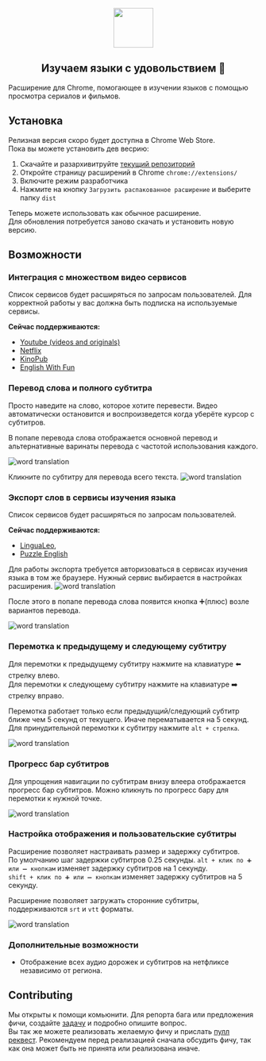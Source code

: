 <p align="center">
  <img height="80" src="./logo.png">
</p>
<p align="center">
  <h2 align="center">Изучаем языки с удовольствием 🎉</h2>
</p>

Расширение для Chrome, помогающее в изучении языков с помощью просмотра сериалов и фильмов.

## Установка

Релизная версия скоро будет доступна в Chrome Web Store.  
Пока вы можете установить дев весрию:

1. Скачайте и разархивитруйте [текущий репозиторий](https://github.com/Nitrino/easysubs/archive/master.zip)
2. Откройте страницу расширений в Chrome `chrome://extensions/`
3. Включите режим разработчика
4. Нажмите на кнопку `Загрузить распакованное расширение` и выберите папку `dist`

Теперь можете использовать как обычное расширение.  
Для обновления потребуется заново скачать и установить новую версию.

## Возможности

### Интеграция с множеством видео сервисов

Список сервисов будет расширяться по запросам пользователей.
Для корректной работы у вас должна быть подписка на используемые сервисы.

**Сейчас поддерживаются:**

- [Youtube (videos and originals)](https://www.youtube.com)
- [Netflix](https://www.netflix.com)
- [KinoPub](https://kino.pub)
- [English With Fun](https://english-with-fun.com)

### Перевод слова и полного субтитра

Просто наведите на слово, которое хотите перевести. Видео автоматически остановится и воспроизведется когда уберёте курсор с субтитров.

В попапе перевода слова отображается основной перевод и альтернативные варинаты перевода с частотой использования каждого.

![word translation](screenshots/word.png)

Кликните по субтитру для перевода всего текста.
![word translation](screenshots/full-sub.png)

### Экспорт слов в сервисы изучения языка

Список сервисов будет расширяться по запросам пользователей.

**Сейчас поддерживаются:**

- [LinguaLeo](https://lingualeo.com),
- [Puzzle English](https://puzzle-english.com)

Для работы экспорта требуется авторизоваться в сервисах изучения языка в том же браузере. Нужный сервис выбирается в настройках расширения.
![word translation](screenshots/select-service.png)

После этого в попапе перевода слова появится кнопка ➕(плюс) возле вариантов перевода.

![word translation](screenshots/export-to-service.png)

### Перемотка к предыдущему и следующему субтитру

Для перемотки к предыдущему субтитру нажмите на клавиатуре ⬅️ стрелку влево.  
Для перемотки к следующему субтитру нажмите на клавиатуре ➡️ стрелку вправо.

Перемотка работает только если предыдущий/следующий субтитр ближе чем 5 секунд от текущего. Иначе перематывается на 5 секунд.
Для принудительной перемотки к субтитру нажмите `alt + стрелка`.

![word translation](screenshots/navigation.png)

### Прогресс бар субтитров

Для упрощения навигации по субтитрам внизу влеера отображается прогресс бар субтитров.
Можно кликнуть по прогресс бару для перемотки к нужной точке.

![word translation](screenshots/progressbar.png)

### Настройка отображения и пользовательские субтитры

Расширение позволяет настраивать размер и задержку субтитров.  
По умолчанию шаг задержки субтитров 0.25 секунды.
`alt + клик по ➕ или ➖ кнопкам` изменяет задержку субтитров на 1 секунду.  
`shift + клик по ➕ или ➖ кнопкам` изменяет задержку субтитров на 5 секунду.

Расширение позволяет загружать сторонние субтитры, поддерживаются `srt` и `vtt` форматы.

![word translation](screenshots/subtitles-settings.png)

### Дополнительные возможности

- Отображение всех аудио дорожек и субтитров на нетфликсе независимо от региона.

## Contributing

Мы открыты к помощи комьюнити.
Для репорта бага или предложения фичи, создайте [задачу](https://github.com/Nitrino/easysubs/issues) и подробно опишите вопрос.  
Вы так же можете реализовать желаемую фичу и прислать [пулл реквест](https://github.com/Nitrino/easysubs/pulls). Рекомендуем перед реализацией сначала обсудить фичу, так как она может быть не принята или реализована иначе.
